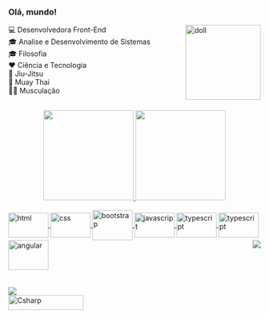 ### Olá, mundo!
<img align="right" alt="doll" height="150" src="https://uploaddeimagens.com.br/images/003/542/497/full/download20211104123250.png">

💻 Desenvolvedora Front-End <br />
:mortar_board: Analise e Desenvolvimento de Sistemas <br />
:mortar_board: Filosofia <br />
:hearts: Ciência e Tecnologia <br />
:martial_arts_uniform: Jiu-Jitsu <br /> 
:boxing_glove:	Muay Thai <br />
:weight_lifting_woman:	Musculação


<br />
<div align="center">
  <a href="https://github.com/Musial-dev">
  <img height="180em" src="https://github-readme-stats.vercel.app/api?username=Musial-dev&show_icons=true&theme=radical&include_all_commits=true&count_private=true"/>
  <img height="180em" src="https://github-readme-stats.vercel.app/api/top-langs/?username=Musial-dev&layout=compact&langs_count=7&theme=radical"/>
</div>

<div style="display: inline_block"><br>
<img align="center" alt="html" height="50" width="80" src="https://cdn.jsdelivr.net/gh/devicons/devicon/icons/html5/html5-original.svg" />  
<img align="center" alt="css" height="50" width="80" src="https://cdn.jsdelivr.net/gh/devicons/devicon/icons/css3/css3-original.svg" />
<img align="center" alt="bootstrap" height="60" width="80" src="https://cdn.jsdelivr.net/gh/devicons/devicon/icons/bootstrap/bootstrap-original.svg" />   
<img align="center" alt="javascript" height="50" width="80" src="https://cdn.jsdelivr.net/gh/devicons/devicon/icons/javascript/javascript-original.svg" />
<img align="center" alt="typescript" height="50" width="80" src="https://cdn.jsdelivr.net/gh/devicons/devicon/icons/jquery/jquery-original-wordmark.svg" />
<img align="center" alt="typescript" height="50" width="80" src="https://cdn.jsdelivr.net/gh/devicons/devicon/icons/typescript/typescript-original.svg" />
<img align="center" alt="angular" height="60" width="80" src="https://cdn.jsdelivr.net/gh/devicons/devicon/icons/angularjs/angularjs-original.svg" />
          
 <img align="right" src="https://github.blog/wp-content/uploads/2018/10/46896184-b679fc80-ce30-11e8-88bf-921e9b788f7c.gif?resize=200%2C200" />
  </div>
  
  <br>
  <br>
  <div>
   <a href="https://www.linkedin.com/in/musial-dev" target="_blank"><img src="https://img.shields.io/badge/-LinkedIn-%230077B5?style=for-the-badge&logo=linkedin&logoColor=white" target="_blank"></a> 
  <br>
  <img align="center" alt="Csharp" height="30" width="150" src="https://komarev.com/ghpvc/?username=Musial-dev&color=red" alt="Musial-dev" /> <br>
 </div>
